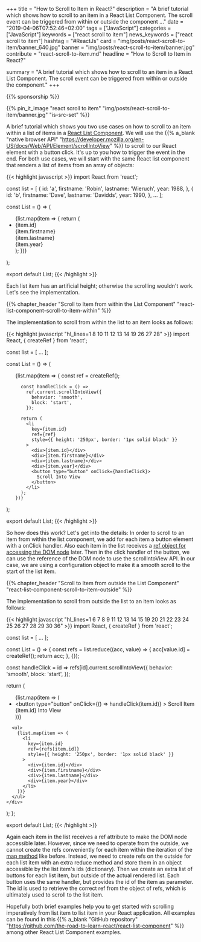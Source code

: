 +++
title = "How to Scroll to Item in React?"
description = "A brief tutorial which shows how to scroll to an item in a React List Component. The scroll event can be triggered from within or outside the component ..."
date = "2019-04-06T07:52:46+02:00"
tags = ["JavaScript"]
categories = ["JavaScript"]
keywords = ["react scroll to item"]
news_keywords = ["react scroll to item"]
hashtag = "#ReactJs"
card = "img/posts/react-scroll-to-item/banner_640.jpg"
banner = "img/posts/react-scroll-to-item/banner.jpg"
contribute = "react-scroll-to-item.md"
headline = "How to Scroll to Item in React?"

summary = "A brief tutorial which shows how to scroll to an item in a React List Component. The scroll event can be triggered from within or outside the component."
+++

{{% sponsorship %}}

{{% pin_it_image "react scroll to item" "img/posts/react-scroll-to-item/banner.jpg" "is-src-set" %}}

A brief tutorial which shows you two use cases on how to scroll to an item within a list of items in a [React List Component](https://www.robinwieruch.de/react-list-component/). We will use the {{% a_blank "native browser API" "https://developer.mozilla.org/en-US/docs/Web/API/Element/scrollIntoView" %}} to scroll to our React element with a button click. It's up to you how to trigger the event in the end. For both use cases, we will start with the same React list component that renders a list of items from an array of objects:

{{< highlight javascript >}}
import React from 'react';

const list = [
  {
    id: 'a',
    firstname: 'Robin',
    lastname: 'Wieruch',
    year: 1988,
  },
  {
    id: 'b',
    firstname: 'Dave',
    lastname: 'Davidds',
    year: 1990,
  },
  ...
];

const List = () => (
  <ul>
    {list.map(item => {
      return (
        <li
          key={item.id}
          style={{ height: '250px', border: '1px solid black' }}
        >
          <div>{item.id}</div>
          <div>{item.firstname}</div>
          <div>{item.lastname}</div>
          <div>{item.year}</div>
        </li>
      );
    })}
  </ul>
);

export default List;
{{< /highlight >}}

Each list item has an artificial height; otherwise the scrolling wouldn't work. Let's see the implementation.

{{% chapter_header "Scroll to Item from within the List Component" "react-list-component-scroll-to-item-within" %}}

The implementation to scroll from within the list to an item looks as follows:

{{< highlight javascript "hl_lines=1 8 10 11 12 13 14 19 26 27 28" >}}
import React, { createRef } from 'react';

const list = [ ... ];

const List = () => (
  <ul>
    {list.map(item => {
      const ref = createRef();

      const handleClick = () =>
        ref.current.scrollIntoView({
          behavior: 'smooth',
          block: 'start',
        });

      return (
        <li
          key={item.id}
          ref={ref}
          style={{ height: '250px', border: '1px solid black' }}
        >
          <div>{item.id}</div>
          <div>{item.firstname}</div>
          <div>{item.lastname}</div>
          <div>{item.year}</div>
          <button type="button" onClick={handleClick}>
            Scroll Into View
          </button>
        </li>
      );
    })}
  </ul>
);

export default List;
{{< /highlight >}}

So how does this work? Let's get into the details: In order to scroll to an item from within the list component, we add for each item a button element with a onClick handler. Also each item in the list receives a [ref object for accessing the DOM node](https://www.robinwieruch.de/react-ref-attribute-dom-node/) later. Then in the click handler of the button, we can use the reference of the DOM node to use the scrollIntoView API. In our case, we are using a configuration object to make it a smooth scroll to the start of the list item.

{{% chapter_header "Scroll to Item from outside the List Component" "react-list-component-scroll-to-item-outside" %}}

The implementation to scroll from outside the list to an item looks as follows:

{{< highlight javascript "hl_lines=1 6 7 8 9 11 12 13 14 15 19 20 21 22 23 24 25 26 27 28 29 30 36" >}}
import React, { createRef } from 'react';

const list = [ ... ];

const List = () => {
  const refs = list.reduce((acc, value) => {
    acc[value.id] = createRef();
    return acc;
  }, {});

  const handleClick = id =>
    refs[id].current.scrollIntoView({
      behavior: 'smooth',
      block: 'start',
    });

  return (
    <div>
      <ul>
        {list.map(item => (
          <li key={item.id}>
            <button
              type="button"
              onClick={() => handleClick(item.id)}
            >
              Scroll Item {item.id} Into View
            </button>
          </li>
        ))}
      </ul>

      <ul>
        {list.map(item => (
          <li
            key={item.id}
            ref={refs[item.id]}
            style={{ height: '250px', border: '1px solid black' }}
          >
            <div>{item.id}</div>
            <div>{item.firstname}</div>
            <div>{item.lastname}</div>
            <div>{item.year}</div>
          </li>
        ))}
      </ul>
    </div>
  );
};

export default List;
{{< /highlight >}}

Again each item in the list receives a ref attribute to make the DOM node accessible later. However, since we need to operate from the outside, we cannot create the refs conveniently for each item within the iteration of the [map method](https://www.robinwieruch.de/javascript-map-array/) like before. Instead, we need to create refs on the outside for each list item with an extra reduce method and store them in an object accessible by the list item's ids (dictionary). Then we create an extra list of buttons for each list item, but outside of the actual rendered list. Each button uses the same handler, but provides the id of the item as parameter. The id is used to retrieve the correct ref from the object of refs, which is ultimately used to scroll to the list item.

Hopefully both brief examples help you to get started with scrolling imperatively from list item to list item in your React application. All examples can be found in this {{% a_blank "GitHub repository" "https://github.com/the-road-to-learn-react/react-list-component" %}} among other React List Component examples.